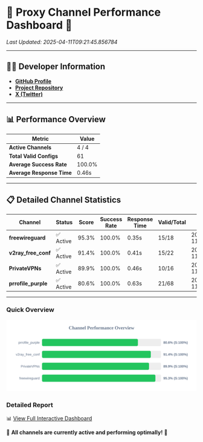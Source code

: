 # 🌟 Proxy Channel Performance Dashboard 🌟

_Last Updated: 2025-04-11T09:21:45.856784_

---

## 👩‍💻 Developer Information

- **[GitHub Profile](https://github.com/4n0nymou3)**  
- **[Project Repository](https://github.com/4n0nymou3/multi-proxy-config-fetcher)**  
- **[X (Twitter)](https://x.com/4n0nymou3)**  

---

## 📊 Performance Overview

| Metric                | Value       |
|-----------------------|-------------|
| **Active Channels**   | 4 / 4       |
| **Total Valid Configs** | 61          |
| **Average Success Rate** | 100.0%      |
| **Average Response Time** | 0.46s       |

---

## 📋 Detailed Channel Statistics

| Channel          | Status     | Score  | Success Rate | Response Time | Valid/Total | Last Success               |
|------------------|------------|--------|--------------|---------------|-------------|----------------------------|
| **freewireguard**  | ✅ Active  | 95.3%  | 100.0% | 0.35s         | 15/18       | 2025-04-11T09:21:45.855068 |
| **v2ray_free_conf**  | ✅ Active  | 91.4%  | 100.0% | 0.41s         | 15/22       | 2025-04-11T09:21:44.982286 |
| **PrivateVPNs**  | ✅ Active  | 89.9%  | 100.0% | 0.46s         | 10/16       | 2025-04-11T09:21:45.474471 |
| **prrofile_purple**  | ✅ Active  | 80.6%  | 100.0% | 0.63s         | 21/68       | 2025-04-11T09:21:44.515944 |

---

### Quick Overview
<div align="center">
  <a href="https://raw.githubusercontent.com/nullluser/NullRepo/refs/heads/main/assets/channel_stats_chart.svg">
    <img src="https://raw.githubusercontent.com/nullluser/NullRepo/refs/heads/main/assets/channel_stats_chart.svg" alt="Source Performance Statistics" width="800">
  </a>
</div>

### Detailed Report
📊 [View Full Interactive Dashboard](https://htmlpreview.github.io/?https://github.com/nullluser/NullRepo/blob/main/assets/performance_report.html)

🎉 **All channels are currently active and performing optimally!** 🎉
